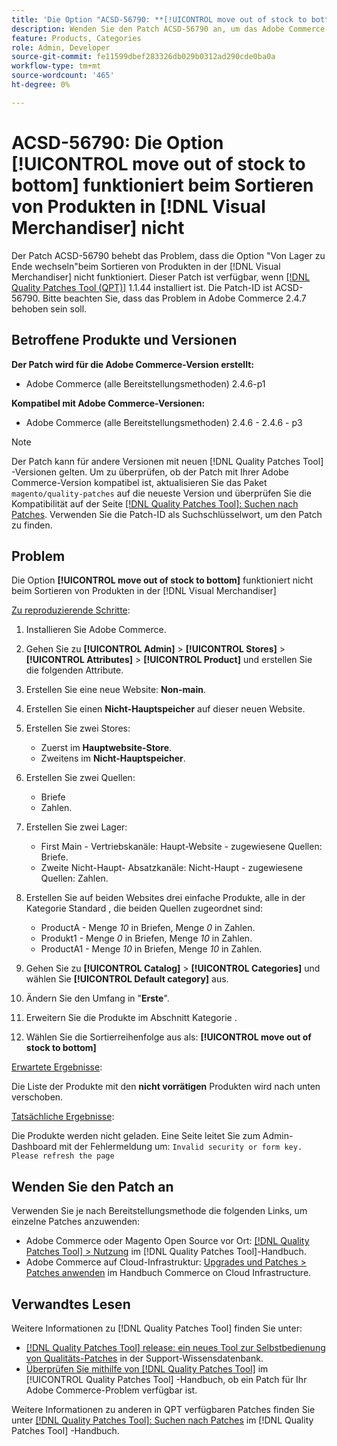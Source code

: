 ```yaml
---
title: 'Die Option "ACSD-56790: **[!UICONTROL move out of stock to bottom]*** funktioniert nicht beim Sortieren von Produkten in der  [!DNL Visual Merchandiser]"'
description: Wenden Sie den Patch ACSD-56790 an, um das Adobe Commerce-Problem zu beheben, bei dem die Option "Von Lager zu Ende wechseln"beim Sortieren von Produkten im Visual Merchandiser nicht funktioniert.
feature: Products, Categories
role: Admin, Developer
source-git-commit: fe11599dbef283326db029b0312ad290cde0ba0a
workflow-type: tm+mt
source-wordcount: '465'
ht-degree: 0%

---
```


# ACSD-56790: Die Option **[!UICONTROL move out of stock to bottom]** funktioniert beim Sortieren von Produkten in [!DNL Visual Merchandiser] nicht

Der Patch ACSD-56790 behebt das Problem, dass die Option &quot;Von Lager zu Ende wechseln&quot;beim Sortieren von Produkten in der [!DNL Visual Merchandiser] nicht funktioniert. Dieser Patch ist verfügbar, wenn [[!DNL Quality Patches Tool (QPT)]](https://experienceleague.adobe.com/en/docs/commerce-knowledge-base/kb/announcements/commerce-announcements/magento-quality-patches-released-new-tool-to-self-serve-quality-patches) 1.1.44 installiert ist. Die Patch-ID ist ACSD-56790. Bitte beachten Sie, dass das Problem in Adobe Commerce 2.4.7 behoben sein soll.

## Betroffene Produkte und Versionen

**Der Patch wird für die Adobe Commerce-Version erstellt:**

* Adobe Commerce (alle Bereitstellungsmethoden) 2.4.6-p1

**Kompatibel mit Adobe Commerce-Versionen:**

* Adobe Commerce (alle Bereitstellungsmethoden) 2.4.6 - 2.4.6 - p3

>[!NOTE]
>
>Der Patch kann für andere Versionen mit neuen [!DNL Quality Patches Tool] -Versionen gelten. Um zu überprüfen, ob der Patch mit Ihrer Adobe Commerce-Version kompatibel ist, aktualisieren Sie das Paket `magento/quality-patches` auf die neueste Version und überprüfen Sie die Kompatibilität auf der Seite [[!DNL Quality Patches Tool]: Suchen nach Patches](https://experienceleague.adobe.com/tools/commerce-quality-patches/index.html). Verwenden Sie die Patch-ID als Suchschlüsselwort, um den Patch zu finden.

## Problem

Die Option **[!UICONTROL move out of stock to bottom]** funktioniert nicht beim Sortieren von Produkten in der [!DNL Visual Merchandiser]

<u>Zu reproduzierende Schritte</u>:

1. Installieren Sie Adobe Commerce.
1. Gehen Sie zu **[!UICONTROL Admin]** > **[!UICONTROL Stores]** > **[!UICONTROL Attributes]** > **[!UICONTROL Product]** und erstellen Sie die folgenden Attribute.
1. Erstellen Sie eine neue Website: **Non-main**.
1. Erstellen Sie einen **Nicht-Hauptspeicher** auf dieser neuen Website.
1. Erstellen Sie zwei Stores:

   * Zuerst im **Hauptwebsite-Store**.
   * Zweitens im **Nicht-Hauptspeicher**.

1. Erstellen Sie zwei Quellen:
   * Briefe
   * Zahlen.

1. Erstellen Sie zwei Lager:
   * First Main - Vertriebskanäle: Haupt-Website - zugewiesene Quellen: Briefe.
   * Zweite Nicht-Haupt- Absatzkanäle: Nicht-Haupt - zugewiesene Quellen: Zahlen.

1. Erstellen Sie auf beiden Websites drei einfache Produkte, alle in der Kategorie Standard , die beiden Quellen zugeordnet sind:

   * ProductA - Menge *10* in Briefen, Menge *0* in Zahlen.
   * Produkt1 - Menge *0* in Briefen, Menge *10* in Zahlen.
   * ProductA1 - Menge *10* in Briefen, Menge *10* in Zahlen.

1. Gehen Sie zu **[!UICONTROL Catalog]** > **[!UICONTROL Categories]** und wählen Sie **[!UICONTROL Default category]** aus.
1. Ändern Sie den Umfang in &quot;**Erste**&quot;.
1. Erweitern Sie die Produkte im Abschnitt Kategorie .
1. Wählen Sie die Sortierreihenfolge aus als: **[!UICONTROL move out of stock to bottom]**

<u>Erwartete Ergebnisse</u>:

Die Liste der Produkte mit den **nicht vorrätigen** Produkten wird nach unten verschoben.

<u>Tatsächliche Ergebnisse</u>:

Die Produkte werden nicht geladen. Eine Seite leitet Sie zum Admin-Dashboard mit der Fehlermeldung um: `Invalid security or form key. Please refresh the page`

## Wenden Sie den Patch an

Verwenden Sie je nach Bereitstellungsmethode die folgenden Links, um einzelne Patches anzuwenden:

* Adobe Commerce oder Magento Open Source vor Ort: [[!DNL Quality Patches Tool] > Nutzung](/help/tools/quality-patches-tool/usage.md) im [!DNL Quality Patches Tool]-Handbuch.
* Adobe Commerce auf Cloud-Infrastruktur: [Upgrades und Patches > Patches anwenden](https://experienceleague.adobe.com/docs/commerce-cloud-service/user-guide/develop/upgrade/apply-patches.html) im Handbuch Commerce on Cloud Infrastructure.

## Verwandtes Lesen

Weitere Informationen zu [!DNL Quality Patches Tool] finden Sie unter:

* [[!DNL Quality Patches Tool] release: ein neues Tool zur Selbstbedienung von Qualitäts-Patches](https://experienceleague.adobe.com/en/docs/commerce-knowledge-base/kb/announcements/commerce-announcements/magento-quality-patches-released-new-tool-to-self-serve-quality-patches) in der Support-Wissensdatenbank.
* [Überprüfen Sie mithilfe von  [!DNL Quality Patches Tool]](/help/tools/quality-patches-tool/patches-available-in-qpt/check-patch-for-magento-issue-with-magento-quality-patches.md) im [!UICONTROL Quality Patches Tool] -Handbuch, ob ein Patch für Ihr Adobe Commerce-Problem verfügbar ist.


Weitere Informationen zu anderen in QPT verfügbaren Patches finden Sie unter [[!DNL Quality Patches Tool]: Suchen nach Patches](https://experienceleague.adobe.com/tools/commerce-quality-patches/index.html) im [!DNL Quality Patches Tool] -Handbuch.
